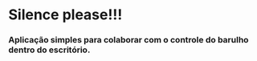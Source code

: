 # Silence please!!!

### Aplicação simples para colaborar com o controle do barulho dentro do escritório.
